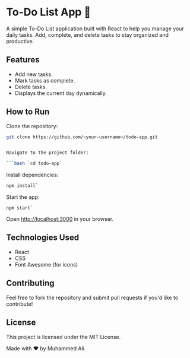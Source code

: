 # To-Do List App 📝
A simple To-Do List application built with React to help you manage your daily tasks. Add, complete, and delete tasks to stay organized and productive.

## Features
- Add new tasks.
- Mark tasks as complete.
- Delete tasks.
- Displays the current day dynamically.

## How to Run
Clone the repository:

```bash
git clone https://github.com/<your-username>/todo-app.git


Navigate to the project folder:

```bash `cd todo-app`
```
Install dependencies:

```bash
npm install`
```
Start the app:

```bashn
npm start`
```
Open [http://localhost:3000](http://localhost:3000) in your browser.

## Technologies Used
- React
- CSS
- Font Awesome (for icons)

## Contributing
Feel free to fork the repository and submit pull requests if you'd like to contribute!

## License
This project is licensed under the MIT License.

Made with ❤️ by Muhammed Ali.
